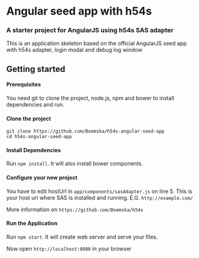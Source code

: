 # Angular seed app with h54s

### A starter project for AngularJS using h54s SAS adapter

This is an application skeleton based on the official AngularJS seed app with h54s adapter, login modal and debug log window


## Getting started

#### Prerequisites
You need git to clone the project, node.js, npm and bower to install dependencies and run.

#### Clone the project
```
git clone https://github.com/Boemska/h54s-angular-seed-app
cd h54s-angular-seed-app
```

#### Install Dependencies
Run `npm install`. It will also install bower components.

#### Configure your new project
You have to edit hostUrl in `app/components/sasAdapter.js` on line 5. This is your host url where SAS is installed and running.
E.G. `http://example.com/`

More information on `https://github.com/Boemska/h54s`

#### Run the Application
Run `npm start`. It will create web server and serve your files.

Now open `http://localhost:8000` in your browser
